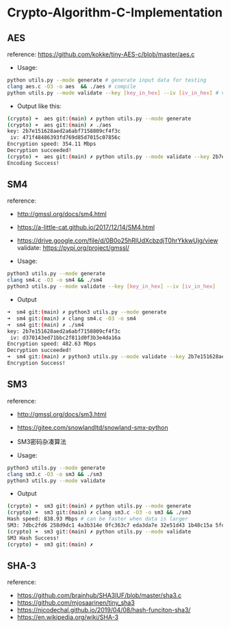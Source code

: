 # Crypto-Algorithm-C-Implementation

## AES
reference: https://github.com/kokke/tiny-AES-c/blob/master/aes.c

- Usage:
```bash
python utils.py --mode generate # generate input data for testing
clang aes.c -O3 -o aes  && ./aes # compile
python utils.py --mode validate --key [key_in_hex] --iv [iv_in_hex] # validate the correctness of implementation
```
- Output like this:
```bash
(crypto) ➜  aes git:(main) ✗ python utils.py --mode generate 
(crypto) ➜  aes git:(main) ✗ ./aes
key: 2b7e151628aed2a6abf7158809cf4f3c
 iv: 471f48486393fd769d85d7015c07856c
Encryption speed: 354.11 Mbps
Decryption succeeded!
(crypto) ➜  aes git:(main) ✗ python utils.py --mode validate --key 2b7e151628aed2a6abf7158809cf4f3c --iv 471f48486393fd769d85d7015c07856c
Encoding Success!
```

## SM4
reference: 
- http://gmssl.org/docs/sm4.html
- https://a-little-cat.github.io/2017/12/14/SM4.html
- https://drive.google.com/file/d/0B0o25hRlUdXcbzdjT0hrYkkwUjg/view
validate: https://pypi.org/project/gmssl/

- Usage:
```bash
python3 utils.py --mode generate
clang sm4.c -O3 -o sm4 && ./sm4
python3 utils.py --mode validate --key [key_in_hex] --iv [iv_in_hex]
```
- Output
```bash
➜  sm4 git:(main) ✗ python3 utils.py --mode generate
➜  sm4 git:(main) ✗ clang sm4.c -O3 -o sm4
➜  sm4 git:(main) ✗ ./sm4
key: 2b7e151628aed2a6abf7158809cf4f3c
 iv: d370143ed71bbc2f811d0f3b3e4da16a
Encryption speed: 482.63 Mbps
Decryption succeeded!
➜  sm4 git:(main) ✗ python3 utils.py --mode validate --key 2b7e151628aed2a6abf7158809cf4f3c --iv d370143ed71bbc2f811d0f3b3e4da16a
Encryption Success!
```
## SM3 
reference: 
- http://gmssl.org/docs/sm3.html
- https://gitee.com/snowlandltd/snowland-smx-python
- SM3密码杂凑算法

- Usage:
```bash
python3 utils.py --mode generate
clang sm3.c -O3 -o sm3 && ./sm3
python3 utils.py --mode validate
```
- Output
```bash
(crypto) ➜  sm3 git:(main) ✗ python utils.py --mode generate
(crypto) ➜  sm3 git:(main) ✗ clang sm3.c -O3 -o sm3 && ./sm3 
Hash speed: 838.93 Mbps # can be faster when data is larger
SM3: 7dbc2fd6 258d9dc1 4a3b314e 0fc363c7 eda3da7e 32e51d43 1b48c15a 5fd044a8 %                                                                                  
(crypto) ➜  sm3 git:(main) ✗ python utils.py --mode validate 
SM3 Hash Success!
(crypto) ➜  sm3 git:(main) ✗
```
## SHA-3
reference: 
- https://github.com/brainhub/SHA3IUF/blob/master/sha3.c
- https://github.com/mjosaarinen/tiny_sha3
- https://nicodechal.github.io/2019/04/08/hash-funciton-sha3/
- https://en.wikipedia.org/wiki/SHA-3